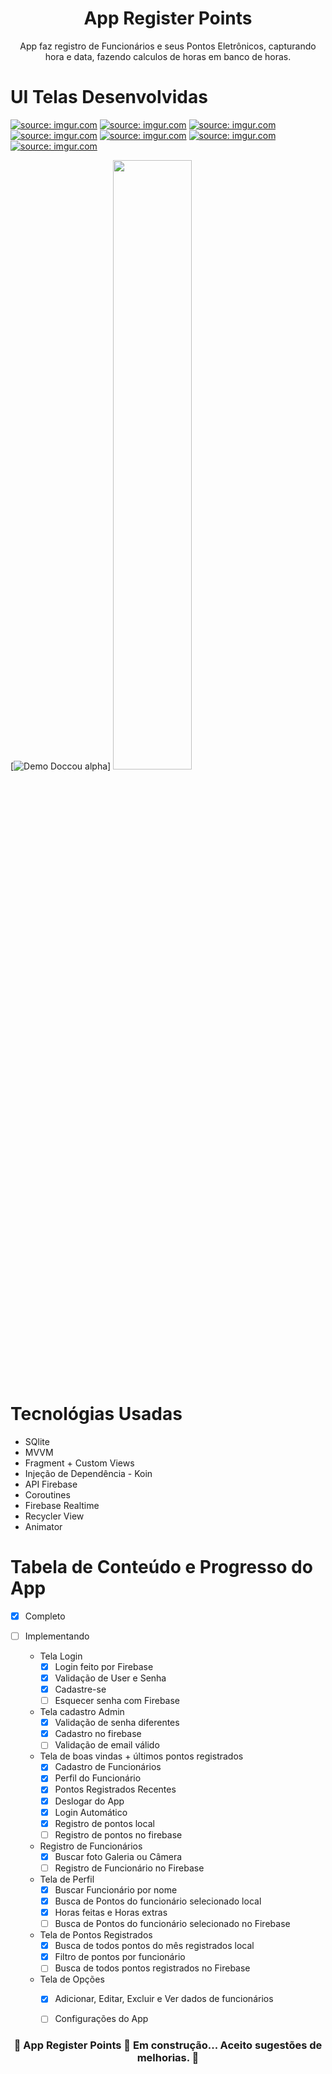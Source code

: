 
<h1 align="center">App Register Points</h1>
<p align="center">App faz registro de Funcionários e seus Pontos Eletrônicos, capturando hora e data, fazendo calculos de horas em banco de horas.</p>

UI Telas Desenvolvidas
=================

<a href="https://imgur.com/1tPKgFP"><img src="https://i.imgur.com/1tPKgFP.jpg" title="source: imgur.com" /></a>
<a href="https://imgur.com/0cy7sKF"><img src="https://i.imgur.com/0cy7sKF.jpg" title="source: imgur.com" /></a>
<a href="https://imgur.com/h8p5MHQ"><img src="https://i.imgur.com/h8p5MHQ.jpg" title="source: imgur.com" /></a>
<a href="https://imgur.com/ihb7K0w"><img src="https://i.imgur.com/ihb7K0w.jpg" title="source: imgur.com" /></a>
<a href="https://imgur.com/df1KADt"><img src="https://i.imgur.com/df1KADt.jpg" title="source: imgur.com" /></a>
<a href="https://imgur.com/PlTBms6"><img src="https://i.imgur.com/PlTBms6.jpg" title="source: imgur.com" /></a>
<a href="https://imgur.com/t4X7jMc"><img src="https://i.imgur.com/t4X7jMc.jpg" title="source: imgur.com" /></a>

[![Demo Doccou alpha](https://gifs.com/gif/appvi-lRXg56)]
[<img src="https://gifs.com/gif/appvi-lRXg56" width="50%">](https://gifs.com/gif/appvi-lRXg56)


Tecnológias Usadas
=================
   * SQlite
   * MVVM
   * Fragment + Custom Views
   * Injeção de Dependência - Koin
   * API Firebase
   * Coroutines
   * Firebase Realtime
   * Recycler View
   * Animator

Tabela de Conteúdo e Progresso do App
=================
- [x] Completo
- [ ] Implementando

   * Tela Login 
      - [x] Login feito por Firebase
      - [x] Validação de User e Senha
      - [x] Cadastre-se 
      - [ ] Esquecer senha com Firebase
   
   * Tela cadastro Admin
      - [x] Validação de senha diferentes
      - [x] Cadastro no firebase
      - [ ] Validação de email válido
      
   * Tela de boas vindas + últimos pontos registrados
      - [x] Cadastro de Funcionários
      - [x] Perfil do Funcionário
      - [x] Pontos Registrados Recentes 
      - [x] Deslogar do App
      - [x] Login Automático
      - [x] Registro de pontos local
      - [ ] Registro de pontos no firebase
      
   * Registro de Funcionários
      - [x] Buscar foto Galeria ou Câmera
      - [ ] Registro de Funcionário no Firebase
      
   * Tela de Perfil
      - [x] Buscar Funcionário por nome
      - [x] Busca de Pontos do funcionário selecionado local
      - [x] Horas feitas e Horas extras
      - [ ] Busca de Pontos do funcionário selecionado no Firebase

   * Tela de Pontos Registrados
      - [x] Busca de todos pontos do mês registrados local
      - [x] Filtro de pontos por funcionário
      - [ ] Busca de todos pontos registrados no Firebase
      
   * Tela de Opções
      - [x] Adicionar, Editar, Excluir e Ver dados de funcionários
      - [ ] Configurações do App
     

<h3 align="center"> 
	🚧  App Register Points 🚀 Em construção... Aceito sugestões de melhorias.  🚧
</h3>
